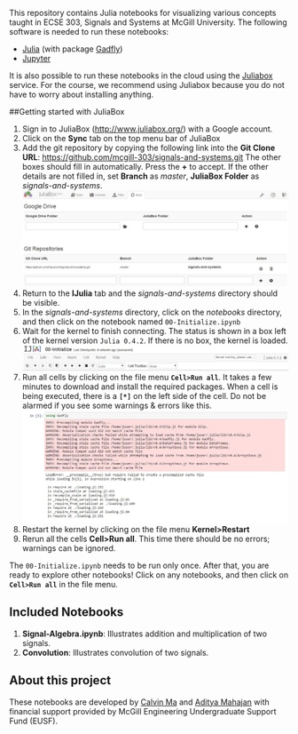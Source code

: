 This repository contains Julia notebooks for visualizing various concepts taught in ECSE 303, Signals and Systems at McGill University. The following software is needed to run these notebooks:

* [Julia] \(with package [Gadfly])
* [Jupyter]

[Jupyter]: http://jupyter.org/
[Julia]: http://julialang.org/
[Gadfly]: http://dcjones.github.io/Gadfly.jl/

It is also possible to run these notebooks in the cloud using the [Juliabox] service. For the course, we recommend using Juliabox because you do not have to worry about installing anything.

[Juliabox]: http://www.juliabox.org/

##Getting started with JuliaBox

1. Sign in to JuliaBox (http://www.juliabox.org/) with a Google account. 
2. Click on the **Sync** tab on the top menu bar of JuliaBox
3. Add the git repository by copying the following link  into the **Git Clone URL**: https://github.com/mcgill-303/signals-and-systems.git The other boxes should fill in automatically. Press the **+** to accept. If the other details are not filled in, set **Branch** as *master*, **JuliaBox Folder** as *signals-and-systems*. 
  ![sync.jpg](img/sync.jpg)
4. Return to the **IJulia** tab and the *signals-and-systems* directory should be visible.
5. In the *signals-and-systems* directory, click on the *notebooks* directory, and then click on the notebook named `00-Initialize.ipynb`
6. Wait for the kernel to finish connecting. The status is shown in a box left of the kernel version `Julia 0.4.2`. If there is no box, the kernel is loaded.
  ![kernel_status.jpg](img/kernel_status.jpg)
7. Run all cells by clicking on the file menu **`Cell>Run all`**. It takes a few minutes to download and install the  required packages. When a cell is being executed, there is a **`[*]`** on the left side of the cell. Do not be alarmed if you see some warnings & errors like this.
  ![error.jpg](img/error.jpg)
8. Restart the kernel by clicking on the file menu **Kernel>Restart**
9. Rerun all the cells **Cell>Run all**. This time there should be no errors; warnings can be ignored.

The `00-Initialize.ipynb` needs to be run only once. After that, you are ready to explore other notebooks! Click on any notebooks, and then click on **`Cell>Run all`** in the file menu. 

## Included Notebooks

1. **Signal-Algebra.ipynb**: Illustrates addition and multiplication of two signals. 
2. **Convolution**: Illustrates convolution of two signals.

## About this project

These notebooks are developed by [Calvin Ma] and [Aditya Mahajan] with financial support provided by McGill Engineering Undergraduate Support Fund (EUSF).

[Calvin Ma]: https://github.com/macalvin
[Aditya Mahajan]: https://github.com/adityam


